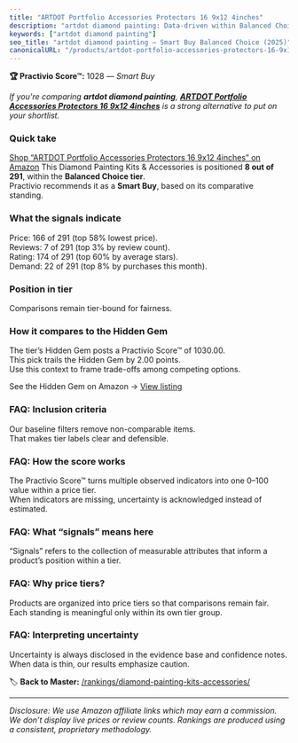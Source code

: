 ```yaml
---
title: "ARTDOT Portfolio Accessories Protectors 16 9x12 4inches"
description: "artdot diamond painting: Data-driven within Balanced Choice ranking using the Practivio Score™. Positioned by quality, value, demand, findability, momentum."
keywords: ["artdot diamond painting"]
seo_title: "artdot diamond painting — Smart Buy Balanced Choice (2025)"
canonicalURL: "/products/artdot-portfolio-accessories-protectors-16-9x12-4inches-B09XDLCRGN/"
---
```


**🏆 Practivio Score™:** 1028 — _Smart Buy_


*If you're comparing **artdot diamond painting**, **[ARTDOT Portfolio Accessories Protectors 16 9x12 4inches](https://www.amazon.com/dp/B09XDLCRGN?tag=practivio-20)** is a strong alternative to put on your shortlist.*
### Quick take
[Shop “ARTDOT Portfolio Accessories Protectors 16 9x12 4inches” on Amazon](https://www.amazon.com/dp/B09XDLCRGN?tag=practivio-20)
This Diamond Painting Kits & Accessories is positioned **8 out of 291**, within the **Balanced Choice tier**.  
Practivio recommends it as a **Smart Buy**, based on its comparative standing.

### What the signals indicate
Price: 166 of 291 (top 58% lowest price).  
Reviews: 7 of 291 (top 3% by review count).  
Rating: 174 of 291 (top 60% by average stars).  
Demand: 22 of 291 (top 8% by purchases this month).

### Position in tier
Comparisons remain tier-bound for fairness.

### How it compares to the Hidden Gem
The tier’s Hidden Gem posts a Practivio Score™ of 1030.00.  
This pick trails the Hidden Gem by 2.00 points.  
Use this context to frame trade-offs among competing options.  

See the Hidden Gem on Amazon → [View listing](https://www.amazon.com/dp/B07RWD3S5Q?tag=practivio-20)

### FAQ: Inclusion criteria
Our baseline filters remove non-comparable items.  
That makes tier labels clear and defensible.

### FAQ: How the score works
The Practivio Score™ turns multiple observed indicators into one 0–100 value within a price tier.  
When indicators are missing, uncertainty is acknowledged instead of estimated.

### FAQ: What “signals” means here
“Signals” refers to the collection of measurable attributes that inform a product’s position within a tier.

### FAQ: Why price tiers?
Products are organized into price tiers so that comparisons remain fair.  
Each standing is meaningful only within its own tier group.

### FAQ: Interpreting uncertainty
Uncertainty is always disclosed in the evidence base and confidence notes.  
When data is thin, our results emphasize caution.


🏷️ **Back to Master:** [/rankings/diamond-painting-kits-accessories/](/rankings/diamond-painting-kits-accessories/)

---
_Disclosure: We use Amazon affiliate links which may earn a commission. We don’t display live prices or review counts. Rankings are produced using a consistent, proprietary methodology._
